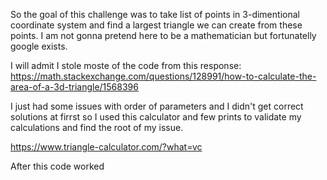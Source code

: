 So the goal of this challenge was to take list of points in 3-dimentional coordinate system and find a largest triangle we can create from these points. I am not gonna pretend here to be a mathematician but fortunatelly google exists. 

I will admit I stole moste of the code from this response: https://math.stackexchange.com/questions/128991/how-to-calculate-the-area-of-a-3d-triangle/1568396

I just had some issues with order of parameters and I didn't get correct solutions at firrst so I used this calculator and few prints to validate my calculations and find the root of my issue.

https://www.triangle-calculator.com/?what=vc

After this code worked
